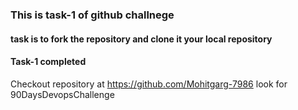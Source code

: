 ### This is task-1 of  github challnege
#### task is to fork the repository and clone it your local repository

#### Task-1 completed
Checkout repository at https://github.com/Mohitgarg-7986 
look for 90DaysDevopsChallenge
